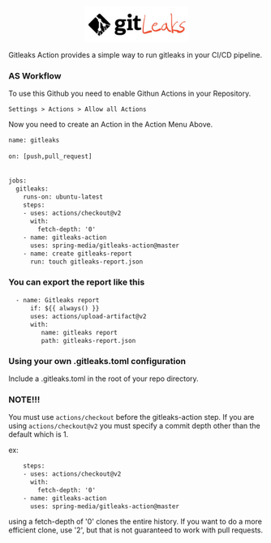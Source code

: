 <p align="center">
  <img alt="gitleaks" src="https://raw.githubusercontent.com/zricethezav/gifs/master/gitleakslogo.png" height="70" />
</p>

Gitleaks Action provides a simple way to run gitleaks in your CI/CD pipeline.


### AS Workflow
To use this Github you need to enable Githun Actions in your Repository.

```
Settings > Actions > Allow all Actions
```
Now you need to create an Action in the Action Menu Above.

```
name: gitleaks

on: [push,pull_request]


jobs:
  gitleaks:
    runs-on: ubuntu-latest
    steps:
    - uses: actions/checkout@v2
      with:
        fetch-depth: '0'
    - name: gitleaks-action
      uses: spring-media/gitleaks-action@master
    - name: create gitleaks-report
      run: touch gitleaks-report.json
```
### You can export the report like this
```
  - name: Gitleaks report
      if: ${{ always() }}
      uses: actions/upload-artifact@v2
      with:
         name: gitleaks report
         path: gitleaks-report.json
```

### Using your own .gitleaks.toml configuration
Include a .gitleaks.toml in the root of your repo directory.

### NOTE!!!
You must use `actions/checkout` before the gitleaks-action step. If you are using `actions/checkout@v2` you must specify a commit depth other than the default which is 1. 

ex: 
```
    steps:
    - uses: actions/checkout@v2
      with:
        fetch-depth: '0'
    - name: gitleaks-action
      uses: spring-media/gitleaks-action@master
```

using a fetch-depth of '0' clones the entire history. If you want to do a more efficient clone, use '2', but that is not guaranteed to work with pull requests.   
